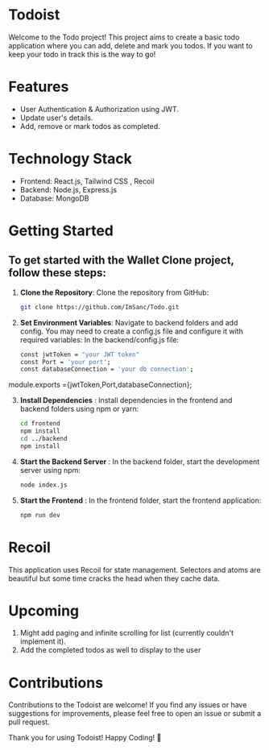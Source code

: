 
# Todoist
Welcome to the Todo project! This project aims to create a basic todo application where you can add, delete and mark you todos.
If you want to keep your todo in track this is the way to go!

# Features
- User Authentication & Authorization using JWT.
- Update user's details.
- Add, remove or mark todos as completed.

# Technology Stack
- Frontend: React.js, Tailwind CSS , Recoil
- Backend: Node.js, Express.js
- Database: MongoDB

# Getting Started

## To get started with the Wallet Clone project, follow these steps:

1. **Clone the Repository**: Clone the repository from GitHub:

   ```bash
   git clone https://github.com/ImSanc/Todo.git


2. **Set Environment Variables**: Navigate to backend folders and add config. You may need to create a config.js file and configure it with required variables: In the backend/config.js file:

    ```bash
    const jwtToken = "your JWT token"
    const Port = 'your port';
    const databaseConnection = 'your db connection';

module.exports  ={jwtToken,Port,databaseConnection};

3. **Install Dependencies** : Install dependencies in the frontend and backend folders using npm or yarn:

    ```bash
    cd frontend
    npm install
    cd ../backend
    npm install


4. **Start the Backend Server** : In the backend folder, start the development server using npm:
    ```bash
    node index.js

5. **Start the Frontend** : In the frontend folder, start the frontend application:
    ```bash 
    npm run dev

# Recoil
This application uses Recoil for state management.
Selectors and atoms are beautiful but some time cracks the head when they cache data.

# Upcoming
1. Might add paging and infinite scrolling for list (currently couldn't implement it).
2. Add the completed todos as well to display to the user


# Contributions
Contributions to the Todoist are welcome! If you find any issues or have suggestions for improvements, please feel free to open an issue or submit a pull request.

Thank you for using Todoist! Happy Coding! 🚀